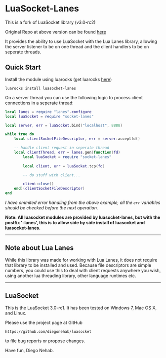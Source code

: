 # LuaSocket-Lanes

This is a fork of LuaSocket library (v3.0-rc2)

Original Repo at above version can be found [here](https://github.com/diegonehab/luasocket/tree/22cd5833fcc0e272f26004a79c8545e959ba406b)

It provides the ability to use LuaSocket with the Lua Lanes library, allowing 
the server listener to be on one thread and the client handlers to be on seperate threads.

## Quick Start

Install the module using luarocks (get luarocks [here](https://github.com/luarocks/luarocks/wiki/Download))

```shell
luarocks install luasocket-lanes
```

On a server thread you can use the following logic to process client connections in a seperate thread:

```lua
local lanes = require "lanes".configure
local luaSocket = require "socket-lanes"

local server, err = luaSocket.bind("localhost", 8888)

while true do
    local clientSocketFileDescriptor, err = server:acceptfd()

    -- handle client request in seperate thread
    local clientThread, err = lanes.gen(function(fd)
        local luaSocket = require "socket-lanes"
        
        local client, err = luaSocket.tcp(fd)

        -- do stuff with client...

        client:close()
    end)(clientSocketFileDescriptor)
end
```

*I have ommited error handling from the above example, all the ```err``` variables should be checked before the next operation.*

**Note: All luasocket modules are provided by luasocket-lanes, but with the postfix '-lanes', this is to allow side by side install of luasocket and luasocket-lanes.**

---

## Note about Lua Lanes

While this library was made for working with Lua Lanes, it does not require that library to be installed and used.
Because file descriptors are simple numbers, you could use this to deal with client requests anywhere you wish, using 
another lua threading library, other language runtimes etc.

----

## LuaSocket

This is the LuaSocket 3.0-rc1. It has been tested on Windows 7, Mac OS X,
and Linux. 

Please use the project page at GitHub 

    https://github.com/diegonehab/luasocket

to file bug reports or propose changes. 

Have fun,
Diego Nehab.
